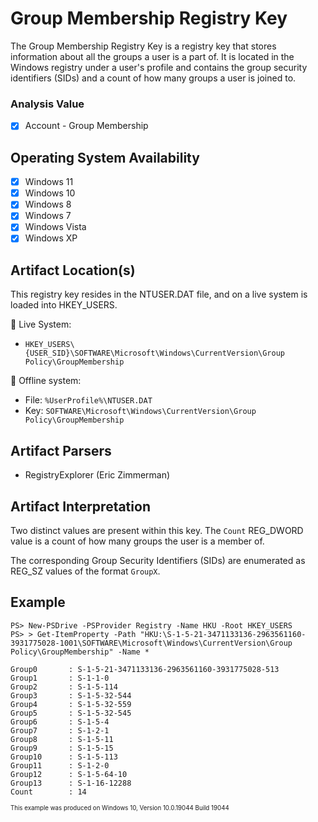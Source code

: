 # Group Membership Registry Key
The Group Membership Registry Key is a registry key that stores information about all the groups a user is a part of. It is located in the Windows registry under a user's profile and contains the group security identifiers (SIDs) and a count of how many groups a user is joined to.

### Analysis Value
 - [x] Account - Group Membership

## Operating System Availability
 - [x] Windows 11
 - [x] Windows 10
 - [x] Windows 8
 - [x] Windows 7
 - [x] Windows Vista
 - [x] Windows XP

## Artifact Location(s)
This registry key resides in the NTUSER.DAT file, and on a live system is loaded into HKEY_USERS.

🔋 Live System:
- `HKEY_USERS\{USER_SID}\SOFTWARE\Microsoft\Windows\CurrentVersion\Group Policy\GroupMembership`

🔌 Offline system:
- File: `%UserProfile%\NTUSER.DAT`
- Key: `SOFTWARE\Microsoft\Windows\CurrentVersion\Group Policy\GroupMembership`

## Artifact Parsers
 - RegistryExplorer (Eric Zimmerman)

## Artifact Interpretation
Two distinct values are present within this key. The `Count` REG_DWORD value is a count of how many groups the user is a member of. 

The corresponding Group Security Identifiers (SIDs) are enumerated as REG_SZ values of the format `GroupX`. 

## Example
```
PS> New-PSDrive -PSProvider Registry -Name HKU -Root HKEY_USERS
PS> > Get-ItemProperty -Path "HKU:\S-1-5-21-3471133136-2963561160-3931775028-1001\SOFTWARE\Microsoft\Windows\CurrentVersion\Group Policy\GroupMembership" -Name *

Group0       : S-1-5-21-3471133136-2963561160-3931775028-513
Group1       : S-1-1-0
Group2       : S-1-5-114
Group3       : S-1-5-32-544
Group4       : S-1-5-32-559
Group5       : S-1-5-32-545
Group6       : S-1-5-4
Group7       : S-1-2-1
Group8       : S-1-5-11
Group9       : S-1-5-15
Group10      : S-1-5-113
Group11      : S-1-2-0
Group12      : S-1-5-64-10
Group13      : S-1-16-12288
Count        : 14
```
<sup><sub>This example was produced on Windows 10, Version 10.0.19044 Build 19044</sub></sup>